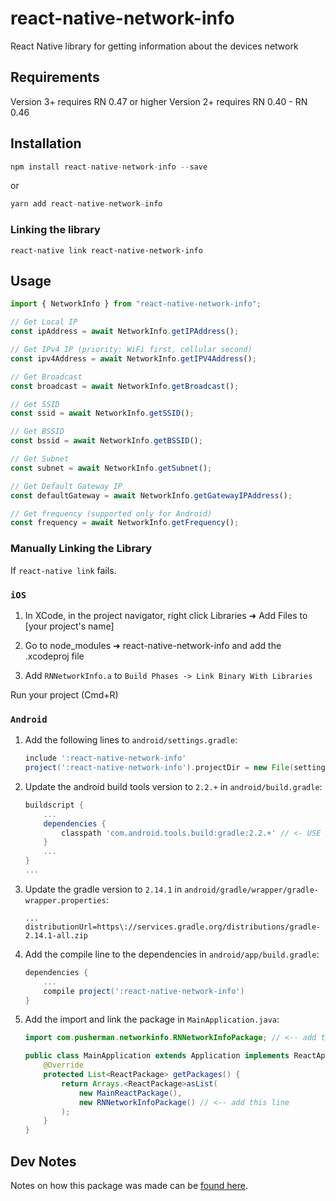 # react-native-network-info

React Native library for getting information about the devices network

## Requirements

Version 3+ requires RN 0.47 or higher
Version 2+ requires RN 0.40 - RN 0.46

## Installation

```javascript
npm install react-native-network-info --save
```

or

```javascript
yarn add react-native-network-info
```

### Linking the library

`react-native link react-native-network-info`

## Usage

```javascript
import { NetworkInfo } from "react-native-network-info";

// Get Local IP
const ipAddress = await NetworkInfo.getIPAddress();

// Get IPv4 IP (priority: WiFi first, cellular second)
const ipv4Address = await NetworkInfo.getIPV4Address();

// Get Broadcast
const broadcast = await NetworkInfo.getBroadcast();

// Get SSID
const ssid = await NetworkInfo.getSSID();

// Get BSSID
const bssid = await NetworkInfo.getBSSID();

// Get Subnet
const subnet = await NetworkInfo.getSubnet();

// Get Default Gateway IP
const defaultGateway = await NetworkInfo.getGatewayIPAddress();

// Get frequency (supported only for Android)
const frequency = await NetworkInfo.getFrequency();
```

### Manually Linking the Library

If `react-native link` fails.

### `iOS`

1. In XCode, in the project navigator, right click Libraries ➜ Add Files to [your project's name]

2. Go to node_modules ➜ react-native-network-info and add the .xcodeproj file

3. Add `RNNetworkInfo.a` to `Build Phases -> Link Binary With Libraries`

Run your project (Cmd+R)

### `Android`

1. Add the following lines to `android/settings.gradle`:

   ```gradle
   include ':react-native-network-info'
   project(':react-native-network-info').projectDir = new File(settingsDir, '../node_modules/react-native-network-info/android')
   ```

2. Update the android build tools version to `2.2.+` in `android/build.gradle`:
   ```gradle
   buildscript {
       ...
       dependencies {
           classpath 'com.android.tools.build:gradle:2.2.+' // <- USE 2.2.+ version
       }
       ...
   }
   ...
   ```
3. Update the gradle version to `2.14.1` in `android/gradle/wrapper/gradle-wrapper.properties`:

   ```
   ...
   distributionUrl=https\://services.gradle.org/distributions/gradle-2.14.1-all.zip
   ```

4. Add the compile line to the dependencies in `android/app/build.gradle`:

   ```gradle
   dependencies {
       ...
       compile project(':react-native-network-info')
   }
   ```

5. Add the import and link the package in `MainApplication.java`:

   ```java
   import com.pusherman.networkinfo.RNNetworkInfoPackage; // <-- add this import

   public class MainApplication extends Application implements ReactApplication {
       @Override
       protected List<ReactPackage> getPackages() {
           return Arrays.<ReactPackage>asList(
               new MainReactPackage(),
               new RNNetworkInfoPackage() // <-- add this line
           );
       }
   }
   ```

## Dev Notes

Notes on how this package was made can be [found here](https://eastcodes.com/packaging-and-sharing-react-native-modules "Packaging and Sharing React Native Modules").
